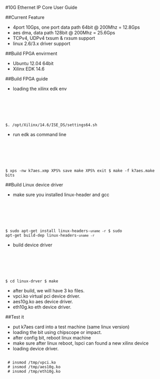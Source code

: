 #10G Ethernet IP Core User Guide

##Current Feature
 * 4port 10Gps, one port data path 64bit @ 200Mhz = 12.8Gps
 * aes dma, data path 128bit @ 200Mhz = 25.6Gps
 * TCPv4, UDPv4 txsum & rxsum support
 * linux 2.6/3.x driver support

##Build FPGA envirment
 * Ubuntu 12.04 64bit
 * Xilinx EDK 14.6

##Build FPGA guide
 * loading the xilinx edk env
   <pre><code>
$. /opt/Xilinx/14.6/ISE_DS/settings64.sh
   </code></pre>
 * run edk as command line
   <pre><code>
$ xps -nw k7aes.xmp
XPS% save make
XPS% exit
$ make -f k7aes.make bits
   </code></pre>

##Build Linux device driver
 * make sure you installed linux-header and gcc
   <pre><code>
$ sudo apt-get install    linux-headers-`uname -r`
$ sudo apt-get build-dep  linux-headers-`uname -r`
   </code></pre>

 * build device driver
   <pre><code>
$ cd linux-drver
$ make
   </code></pre>

 * after build, we will have 3 ko files.
  * vpci.ko    virtual pci device driver.
  * aes10g.ko  aes device driver.
  * eth10g.ko  eth device driver.

##Test it
 * put k7aes card into a test machine (same linux version)
 * loading the bit using chipscope or impact.
 * after config bit, reboot linux machine
 * make sure after linux reboot, lspci can found a new xilinx device
 * loading device driver.
 <pre><code>
 # insmod /tmp/vpci.ko
 # insmod /tmp/aes10g.ko
 # insmod /tmp/eth10g.ko
 </code></pre>